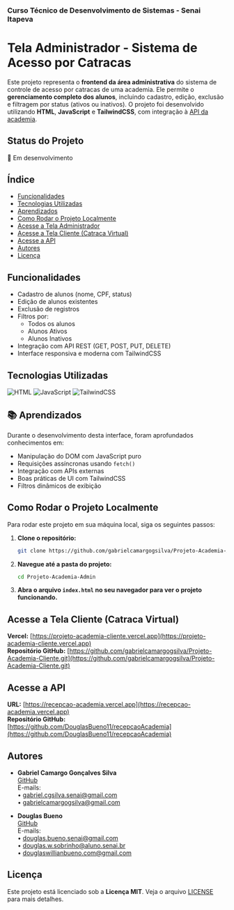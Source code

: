 
### Curso Técnico de Desenvolvimento de Sistemas - Senai Itapeva

# Tela Administrador - Sistema de Acesso por Catracas

Este projeto representa o **frontend da área administrativa** do sistema de controle de acesso por catracas de uma academia. Ele permite o **gerenciamento completo dos alunos**, incluindo cadastro, edição, exclusão e filtragem por status (ativos ou inativos). O projeto foi desenvolvido utilizando **HTML**, **JavaScript** e **TailwindCSS**, com integração à [API da academia](https://recepcao-academia.vercel.app).

## Status do Projeto
🚧 Em desenvolvimento

## Índice
- [Funcionalidades](#funcionalidades)
- [Tecnologias Utilizadas](#tecnologias-utilizadas)
- [Aprendizados](#aprendizados)
- [Como Rodar o Projeto Localmente](#como-rodar-o-projeto-localmente)
- [Acesse a Tela Administrador](#acesse-a-tela-administrador)
- [Acesse a Tela Cliente (Catraca Virtual)](#acesse-a-tela-cliente-catraca-virtual)
- [Acesse a API](#acesse-a-api)
- [Autores](#autores)
- [Licença](#licença)

## Funcionalidades
- Cadastro de alunos (nome, CPF, status)
- Edição de alunos existentes
- Exclusão de registros
- Filtros por:
  - Todos os alunos
  - Alunos Ativos
  - Alunos Inativos
- Integração com API REST (GET, POST, PUT, DELETE)
- Interface responsiva e moderna com TailwindCSS

## Tecnologias Utilizadas

![HTML](https://img.shields.io/badge/HTML5-E34F26?style=for-the-badge&logo=html5&logoColor=white)
![JavaScript](https://img.shields.io/badge/JavaScript-F7DF1E?style=for-the-badge&logo=javascript&logoColor=black)
![TailwindCSS](https://img.shields.io/badge/Tailwind_CSS-38B2AC?style=for-the-badge&logo=tailwind-css&logoColor=white)

## 📚 Aprendizados
Durante o desenvolvimento desta interface, foram aprofundados conhecimentos em:
- Manipulação do DOM com JavaScript puro
- Requisições assíncronas usando `fetch()`
- Integração com APIs externas
- Boas práticas de UI com TailwindCSS
- Filtros dinâmicos de exibição

## Como Rodar o Projeto Localmente
Para rodar este projeto em sua máquina local, siga os seguintes passos:

1. **Clone o repositório:**
   ```bash
   git clone https://github.com/gabrielcamargogsilva/Projeto-Academia-Admin.git
   ```

2. **Navegue até a pasta do projeto:**
   ```bash
   cd Projeto-Academia-Admin
   ```

3. **Abra o arquivo `index.html` no seu navegador para ver o projeto funcionando.**


## Acesse a Tela Cliente (Catraca Virtual)
**Vercel:** [https://projeto-academia-cliente.vercel.app](https://projeto-academia-cliente.vercel.app)  
**Repositório GitHub:** [https://github.com/gabrielcamargogsilva/Projeto-Academia-Cliente.git](https://github.com/gabrielcamargogsilva/Projeto-Academia-Cliente.git)

## Acesse a API
**URL:** [https://recepcao-academia.vercel.app](https://recepcao-academia.vercel.app)  
**Repositório GitHub:** [https://github.com/DouglasBueno11/recepcaoAcademia](https://github.com/DouglasBueno11/recepcaoAcademia)

## Autores
- **Gabriel Camargo Gonçalves Silva**  
  [GitHub](https://github.com/gabrielcamargogsilva)  
  E-mails:  
  • gabriel.cgsilva.senai@gmail.com  
  • gabrielcamargogsilva@gmail.com

- **Douglas Bueno**  
  [GitHub](https://github.com/DouglasBueno11)  
  E-mails:  
  • douglas.bueno.senai@gmail.com  
  • douglas.w.sobrinho@aluno.senai.br  
  • douglaswillianbueno.com@gmail.com

## Licença
Este projeto está licenciado sob a **Licença MIT**. Veja o arquivo [LICENSE](LICENSE) para mais detalhes.
